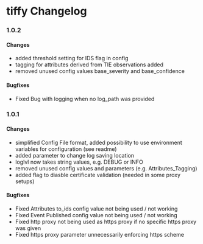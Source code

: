 # tiffy Changelog

### 1.0.2
   #### Changes
   - added threshold setting for IDS flag in config
   - tagging for attributes derived from TIE observations added
   - removed unused config values base_severity and base_confidence
   
   #### Bugfixes
   - Fixed Bug with logging when no log_path was provided

### 1.0.1
   #### Changes
   - simplified Config File format, added possibility to use environment variables for configuration (see readme)
   - added parameter to change log saving location
   - loglvl now takes string values, e.g. DEBUG or INFO
   - removed unused config values and parameters (e.g. Attributes_Tagging)
   - added flag to diasble certificate validation (needed in some proxy setups)
   
   #### Bugfixes
   - Fixed Attributes to_ids config value not being used / not working
   - Fixed Event Published config value not being used / not working
   - Fixed http proxy not being used as https proxy if no specific https proxy was given
   - Fixed https proxy parameter unnecessarily enforcing https scheme
   
   